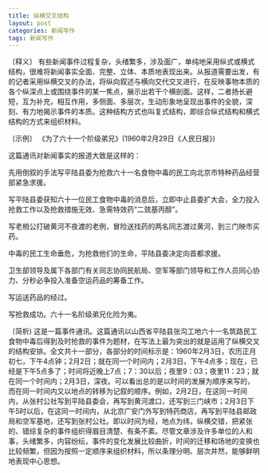 ```yaml
---
title: 纵横交叉结构
layout: post
categories: 新闻写作
tags: 新闻写作
---
```


〔释义〕 有些新闻事件过程复杂，头绪繁多，涉及面广，单纯地采用纵式或横式结构，很难将新闻事实全面、完整、立体、本质地表现出来。从报道需要出发，有的记者采用纵横交叉的办法，将纵向叙述与横向交代交叉进行，在反映事物本质的各个纵深点上或围绕事件的某一焦点，展示出若干个横剖面。这样，二者扬长避短，互为补充，相互作用，多侧面、多层次，生动形象地呈现出事件的全貌，深刻、有力地揭示事件的本质。这种结构方式也叫复式结构，即综合纵式结构和横式结构的方式来组织材料。

〔示例〕 《为了六十一个阶级弟兄》(1960年2月29日《人民日报》)

这篇通讯对新闻事实的报道大致是这样的：

先用倒叙的手法写平陆县委为抢救六十一名食物中毒的民工向北京市特种药品经营部紧急求援。

写平陆县委获知六十一位民工食物中毒的消息后，立即中止县委扩大会，全力投入抢救工作以及抢救措施无效、急需特效药“二巯基丙醇”。

写老梢公打破黄河不夜渡的老例，冒险送找药的两名同志渡过黄河，到三门映市买药。

中毒的民工生命垂危，为抢救他们的生命，平陆县委决定向首都求援。

卫生部领导及属下各部门有关同志协同民航局、空军等部门领导和工作人员同心协力、分秒必争投入准备空运药品的筹备工作。

写运送药品的经过。

写抢救成功。六十一名阶级弟兄化险为夷。

〔简析) 这是一篇事件通讯。这篇通讯以山西省平陆县张沟工地六十一名筑路民工食物中毒后得到及时抢救的事件为题材，在写法上最为突出的就是运用了纵横交叉的结构安排。全文共十一部分，各部分的时间标示是：1960年2月3日，农历正月初七，下午4点钟；2月2日；就在同一个时间内；2月3日，下午4点多；现在，已经是下午5点多了；时间将近晚上7点；7：30以后；夜里9：03；夜里11：23；就在同一个时间内；2月3日，深夜。可以看出总的是以时间的发展为顺序来写的，而在同一时间内又以地点的转移为记叙的顺序。例如，2月2日，在这同一时间内，从张村公社写到平陆县委会，再写到黄河渡口，还写到三门峡市；2月3日下午5时以后，在这同一时间内，从北京广安门外写到特药商店，再写到平陆县邮政局和空军基地，还写到张村公社。即以时间为经，地点为纬，纵横交错，把紧张的、错综复杂的事件组织得眉目清楚、有条不紊。尽管文章涉及许多单位的人和事，头绪繁多，内容纷纭，事件的变化发展比较曲折，时间的迁移和场地的变换也比较频繁，但因为按照一定顺序来组织材料，所以条理分明、层次井然，能够鲜明地表现中心思想。 